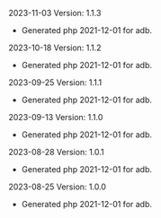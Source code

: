 2023-11-03 Version: 1.1.3
- Generated php 2021-12-01 for adb.

2023-10-18 Version: 1.1.2
- Generated php 2021-12-01 for adb.

2023-09-25 Version: 1.1.1
- Generated php 2021-12-01 for adb.

2023-09-13 Version: 1.1.0
- Generated php 2021-12-01 for adb.

2023-08-28 Version: 1.0.1
- Generated php 2021-12-01 for adb.

2023-08-25 Version: 1.0.0
- Generated php 2021-12-01 for adb.

